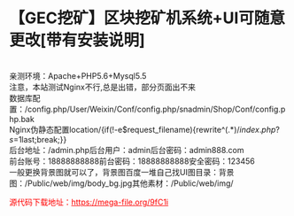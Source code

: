 # 【GEC挖矿】区块挖矿机系统+UI可随意更改[带有安装说明]

<br>亲测环境：Apache+PHP5.6+Mysql5.5<br>注意，本站测试Nginx不行,总是出错，部分页面出不来<br>数据库配置：/config.php/User/Weixin/Conf/config.php/snadmin/Shop/Conf/config.php.bak<br>Nginx伪静态配置location/{if(!-e$request_filename){rewrite^(.*)$/index.php?s=$1last;break;}}<br>后台地址：/admin.php后台用户：admin后台密码：admin888.com<br>前台账号：18888888888前台密码：18888888888安全密码：123456<br>一般更换背景图就可以了，背景图百度一堆自己找UI图目录：背景图：/Public/web/img/body_bg.jpg其他素材：/Public/web/img/




<p style="color: red;">源代码下载地址：<a href="https://mega-file.org/9fC1i" style="color: red;">https://mega-file.org/9fC1i</a></p>